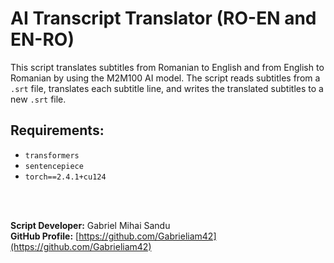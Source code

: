 # AI Transcript Translator (RO-EN and EN-RO)

This script translates subtitles from Romanian to English and from English to Romanian by using the M2M100 AI model.
The script reads subtitles from a `.srt` file, translates each subtitle line, and writes the translated subtitles to a new `.srt` file.

## Requirements:

- `transformers`
- `sentencepiece`
- `torch==2.4.1+cu124`

<br>







<br>



**Script Developer:** Gabriel Mihai Sandu  
**GitHub Profile:** [https://github.com/Gabrieliam42](https://github.com/Gabrieliam42)
